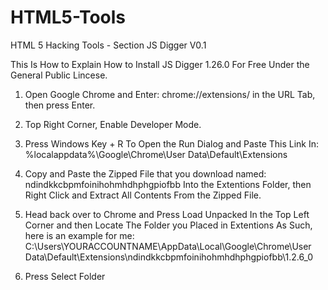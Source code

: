 # HTML5-Tools
HTML 5 Hacking Tools - Section JS Digger V0.1


This Is How to Explain How to Install JS Digger 1.26.0 For Free Under the General Public Lincese. 


1. Open Google Chrome and Enter:
chrome://extensions/ in the URL Tab, then press Enter.

2. Top Right Corner, Enable Developer Mode.

3. Press Windows Key + R To Open the Run Dialog and Paste This Link In: %localappdata%\Google\Chrome\User Data\Default\Extensions 

4. Copy and Paste the Zipped File that you download named: ndindkkcbpmfoinihohmhdhphgpiofbb Into the Extentions Folder, then Right Click and Extract All Contents From the Zipped File.

5. Head back over to Chrome and Press Load Unpacked In the Top Left Corner and then Locate The Folder you Placed in Extentions As Such, here is an example for me: C:\Users\YOURACCOUNTNAME\AppData\Local\Google\Chrome\User Data\Default\Extensions\ndindkkcbpmfoinihohmhdhphgpiofbb\1.2.6_0

6. Press Select Folder